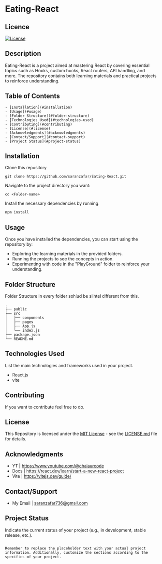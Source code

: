 # Eating-React

## Licence 
[![License](https://img.shields.io/badge/license-MIT-blue.svg)](https://opensource.org/licenses/MIT)

## Description

Eating-React is a project aimed at mastering React by covering essential topics such as Hooks, custom hooks, React routers, API handling, and more. The repository contains both learning materials and practical projects to reinforce understanding.

## Table of Contents
``` 
- [Installation](#installation)
- [Usage](#usage)
- [Folder Structure](#folder-structure)
- [Technologies Used](#technologies-used)
- [Contributing](#contributing)
- [License](#license)
- [Acknowledgments](#acknowledgments)
- [Contact/Support](#contact-support)
- [Project Status](#project-status)
```

## Installation

Clone this repository

```
git clone https://github.com/saranzafar/Eating-React.git
```

Navigate to the project directory you want:

```
cd <Folder-name> 
```


Install the necessary dependencies by running:

```bash
npm install
```

## Usage

Once you have installed the dependencies, you can start using the repository by:

- Exploring the learning materials in the provided folders.
- Running the projects to see the concepts in action.
- Experimenting with code in the "PlayGround" folder to reinforce your understanding.


## Folder Structure

Folder Structure in every folder sohlud be slihtel different from this.

```plaintext
.
├── public
├── src
│   ├── components
│   ├── pages
│   ├── App.js
│   └── index.js
├── package.json
└── README.md
```

## Technologies Used

List the main technologies and frameworks used in your project.

- React.js
- vite

## Contributing

If you want to contribute feel free to do.

## License

This Repository is licensed under the [MIT License](https://opensource.org/licenses/MIT) - see the [LICENSE.md](LICENSE.md) file for details.

## Acknowledgments

- YT | https://www.youtube.com/@chaiaurcode
- Docs | https://react.dev/learn/start-a-new-react-project
- Vite | https://vitejs.dev/guide/

## Contact/Support

- My Email | saranzafar736@gmail.com

## Project Status

Indicate the current status of your project (e.g., in development, stable release, etc.).

```

Remember to replace the placeholder text with your actual project information. Additionally, customize the sections according to the specifics of your project.